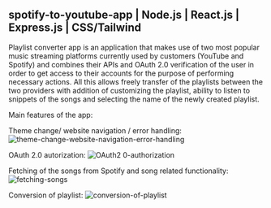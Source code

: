 ## spotify-to-youtube-app | Node.js | React.js | Express.js | CSS/Tailwind

Playlist converter app is an application that makes use of two most popular music streaming platforms currently used by customers (YouTube and Spotify) and combines their APIs and OAuth 2.0 verification of the user in order to get access to their accounts for the purpose of performing necessary actions. All this allows freely transfer of the playlists between the two providers with addition of customizing the playlist, ability to listen to snippets of the songs and selecting the name of the newly created playlist.

Main features of the app:

Theme change/ website navigation / error handling:
![theme-change-website-navigation-error-handling](https://github.com/jankier/spotify-to-youtube-app/assets/137533379/9317f730-37f2-42e7-b6a8-fab80171039e)

OAuth 2.0 autorization:
![OAuth2 0-authorization](https://github.com/jankier/spotify-to-youtube-app/assets/137533379/5f2b2452-47b6-41b5-8647-50e6e4a6fba4)

Fetching of the songs from Spotify and song related functionality:
![fetching-songs](https://github.com/jankier/spotify-to-youtube-app/assets/137533379/207c7abd-4e24-428a-a4d0-814662c4efbe)

Conversion of playlist:
![conversion-of-playlist](https://github.com/jankier/spotify-to-youtube-app/assets/137533379/744a0f16-aeba-4ed2-9fa2-3f46f672de06)
